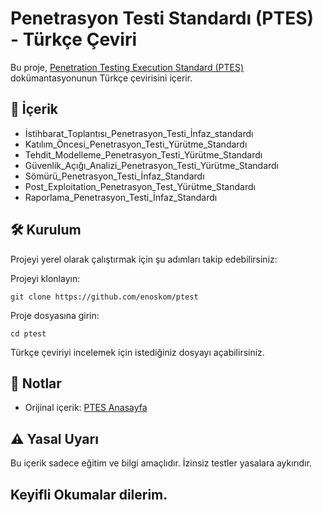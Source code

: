 # Penetrasyon Testi Standardı (PTES) - Türkçe Çeviri

Bu proje, [Penetration Testing Execution Standard (PTES)](http://www.pentest-standard.org/index.php/Main_Page) dokümantasyonunun Türkçe çevirisini içerir.

## 📘 İçerik

- İstihbarat_Toplantısı_Penetrasyon_Testi_İnfaz_standardı
- Katılım_Öncesi_Penetrasyon_Testi_Yürütme_Standardı
- Tehdit_Modelleme_Penetrasyon_Testi_Yürütme_Standardı
- Güvenlik_Açığı_Analizi_Penetrasyon_Testi_Yürütme_Standardı
- Sömürü_Penetrasyon_Testi_İnfaz_Standardı
- Post_Exploitation_Penetrasyon_Test_Yürütme_Standardı
- Raporlama_Penetrasyon_Testi_İnfaz_Standardı

## 🛠️ Kurulum

Projeyi yerel olarak çalıştırmak için şu adımları takip edebilirsiniz:

Projeyi klonlayın:

	git clone https://github.com/enoskom/ptest

Proje dosyasına girin:

	cd ptest

Türkçe çeviriyi incelemek için istediğiniz dosyayı açabilirsiniz.

## 📌 Notlar

- Orijinal içerik: [PTES Anasayfa](http://www.pentest-standard.org/index.php/Main_Page)

## ⚠️ Yasal Uyarı

Bu içerik sadece eğitim ve bilgi amaçlıdır. İzinsiz testler yasalara aykırıdır.

## Keyifli Okumalar dilerim.
